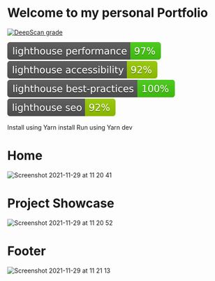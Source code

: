 # Welcome to my personal Portfolio

[![DeepScan grade](https://deepscan.io/api/teams/16028/projects/19258/branches/494500/badge/grade.svg)](https://deepscan.io/dashboard#view=project&tid=16028&pid=19258&bid=494500)

[![Lighthouse Performance](./public/lighthouse/lighthouse_performance.svg)](https://github.com/GoogleChrome/lighthouse)
[![Lighthouse Accessibility](./public/lighthouse/lighthouse_accessibility.svg)](https://github.com/GoogleChrome/lighthouse)
[![Lighthouse Best Practices](./public/lighthouse/lighthouse_best-practices.svg)](https://github.com/GoogleChrome/lighthouse)
[![Lighthouse SEO](./public/lighthouse/lighthouse_seo.svg)](https://github.com/GoogleChrome/lighthouse)

Install using Yarn install
Run using Yarn dev

# Home

![Screenshot 2021-11-29 at 11 20 41](https://user-images.githubusercontent.com/75997643/143850481-9f26c98a-fd0e-4402-824d-90e0e808abaa.png)

# Project Showcase

![Screenshot 2021-11-29 at 11 20 52](https://user-images.githubusercontent.com/75997643/143850580-3d0eb249-dc51-4ccf-abb5-c4cdbf3e438e.png)

# Footer

![Screenshot 2021-11-29 at 11 21 13](https://user-images.githubusercontent.com/75997643/143850616-401d9c81-c6cb-4aae-85c9-eef44cf7314b.png)
